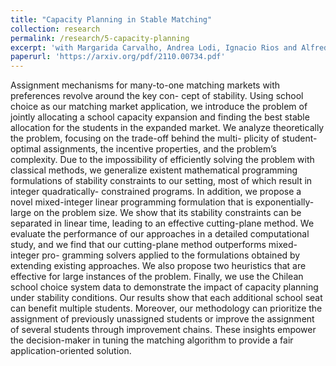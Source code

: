 ```yaml
---
title: "Capacity Planning in Stable Matching"
collection: research
permalink: /research/5-capacity-planning
excerpt: 'with Margarida Carvalho, Andrea Lodi, Ignacio Rios and Alfredo Torrico. Accepted at **Operations Research**, EC 2023, EAAMO 2022, MATCH-UP 2022. CORS Student Paper Competition - Runner-up award.'
paperurl: 'https://arxiv.org/pdf/2110.00734.pdf'
---
```

Assignment mechanisms for many-to-one matching markets with preferences revolve around the key con-
cept of stability. Using school choice as our matching market application, we introduce the problem of
jointly allocating a school capacity expansion and finding the best stable allocation for the students in
the expanded market. We analyze theoretically the problem, focusing on the trade-off behind the multi-
plicity of student-optimal assignments, the incentive properties, and the problem’s complexity. Due to the
impossibility of efficiently solving the problem with classical methods, we generalize existent mathematical
programming formulations of stability constraints to our setting, most of which result in integer quadratically-
constrained programs. In addition, we propose a novel mixed-integer linear programming formulation that
is exponentially-large on the problem size. We show that its stability constraints can be separated in linear
time, leading to an effective cutting-plane method. We evaluate the performance of our approaches in a
detailed computational study, and we find that our cutting-plane method outperforms mixed-integer pro-
gramming solvers applied to the formulations obtained by extending existing approaches. We also propose
two heuristics that are effective for large instances of the problem. Finally, we use the Chilean school choice
system data to demonstrate the impact of capacity planning under stability conditions. Our results show
that each additional school seat can benefit multiple students. Moreover, our methodology can prioritize
the assignment of previously unassigned students or improve the assignment of several students through
improvement chains. These insights empower the decision-maker in tuning the matching algorithm to provide
a fair application-oriented solution.


